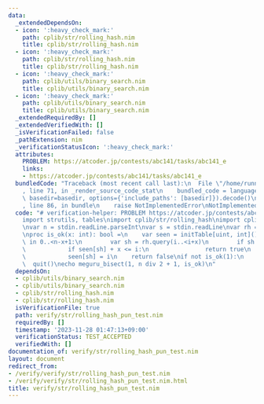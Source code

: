 ```yaml
---
data:
  _extendedDependsOn:
  - icon: ':heavy_check_mark:'
    path: cplib/str/rolling_hash.nim
    title: cplib/str/rolling_hash.nim
  - icon: ':heavy_check_mark:'
    path: cplib/str/rolling_hash.nim
    title: cplib/str/rolling_hash.nim
  - icon: ':heavy_check_mark:'
    path: cplib/utils/binary_search.nim
    title: cplib/utils/binary_search.nim
  - icon: ':heavy_check_mark:'
    path: cplib/utils/binary_search.nim
    title: cplib/utils/binary_search.nim
  _extendedRequiredBy: []
  _extendedVerifiedWith: []
  _isVerificationFailed: false
  _pathExtension: nim
  _verificationStatusIcon: ':heavy_check_mark:'
  attributes:
    PROBLEM: https://atcoder.jp/contests/abc141/tasks/abc141_e
    links:
    - https://atcoder.jp/contests/abc141/tasks/abc141_e
  bundledCode: "Traceback (most recent call last):\n  File \"/home/runner/.local/lib/python3.10/site-packages/onlinejudge_verify/documentation/build.py\"\
    , line 71, in _render_source_code_stat\n    bundled_code = language.bundle(stat.path,\
    \ basedir=basedir, options={'include_paths': [basedir]}).decode()\n  File \"/home/runner/.local/lib/python3.10/site-packages/onlinejudge_verify/languages/nim.py\"\
    , line 86, in bundle\n    raise NotImplementedError\nNotImplementedError\n"
  code: "# verification-helper: PROBLEM https://atcoder.jp/contests/abc141/tasks/abc141_e\n\
    import strutils, tables\nimport cplib/str/rolling_hash\nimport cplib/utils/binary_search\n\
    \nvar n = stdin.readLine.parseInt\nvar s = stdin.readLine\nvar rh = initRollingHash(s)\n\
    \nproc is_ok(x: int): bool =\n    var seen = initTable[uint, int]()\n    for i\
    \ in 0..<n-x+1:\n        var sh = rh.query(i..<i+x)\n        if sh in seen:\n\
    \            if seen[sh] + x <= i:\n                return true\n        else:\n\
    \            seen[sh] = i\n    return false\nif not is_ok(1):\n    echo 0\n  \
    \  quit()\necho meguru_bisect(1, n div 2 + 1, is_ok)\n"
  dependsOn:
  - cplib/utils/binary_search.nim
  - cplib/utils/binary_search.nim
  - cplib/str/rolling_hash.nim
  - cplib/str/rolling_hash.nim
  isVerificationFile: true
  path: verify/str/rolling_hash_pun_test.nim
  requiredBy: []
  timestamp: '2023-11-28 01:47:13+09:00'
  verificationStatus: TEST_ACCEPTED
  verifiedWith: []
documentation_of: verify/str/rolling_hash_pun_test.nim
layout: document
redirect_from:
- /verify/verify/str/rolling_hash_pun_test.nim
- /verify/verify/str/rolling_hash_pun_test.nim.html
title: verify/str/rolling_hash_pun_test.nim
---
```

